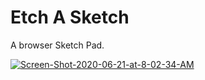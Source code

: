 # Etch A Sketch
A browser Sketch Pad.

<a href="https://ibb.co/kSLswHz"><img src="https://i.ibb.co/Ny0dJVf/Screen-Shot-2020-06-21-at-8-02-34-AM.png" alt="Screen-Shot-2020-06-21-at-8-02-34-AM" border="0"></a>
